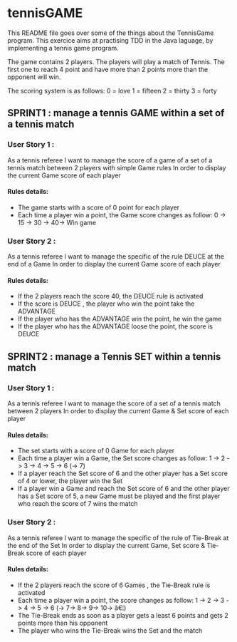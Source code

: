 # tennisGAME

This README file goes over some of the things about the TennisGame program.
This exercice aims at practising TDD in the Java laguage, by implementing a tennis game program.

The game contains 2 players. The players will play a match of Tennis. The first one to reach 4 point and have more than
2 points more than the opponent will win.

The scoring system is as follows:
0 = love
1 = fifteen
2 = thirty
3 = forty

## SPRINT1 : manage a tennis GAME within a set of a tennis match
### User Story 1 :
As a tennis referee I want to manage the score of a game of a set of a tennis match between 2 players with simple Game rules In order to display the current Game score of each player
 
#### Rules details:
* The game starts with a score of 0 point for each player
* Each time a player win a point, the Game score changes as follow: 0 -> 15 -> 30 -> 40-> Win game

 
### User Story 2 :
As a tennis referee I want to manage the specific of the rule DEUCE at the end of a Game
In order to display the current Game score of each player
#### Rules details:
* If the 2 players reach the score 40, the DEUCE rule is activated
* If the score is DEUCE , the player who  win the point take the ADVANTAGE
* If the player who has the ADVANTAGE win the  point, he win the game
* If the player who has the ADVANTAGE loose the point, the score is DEUCE
 

## SPRINT2 : manage a Tennis SET within a tennis match
### User Story 1 : 
As a tennis referee I want to manage the score of a set of a tennis match between 2 players In order to display the current Game & Set score of each player
 
#### Rules details:
* The set starts with a score of 0 Game for each player
* Each time a player win a Game, the Set score changes as follow:
1 -> 2 -> 3 -> 4 -> 5 -> 6 (-> 7)
* If a player reach the Set score of 6 and the other player has a Set score of 4 or lower, the player win the Set
* If a player win a Game and reach the Set score of 6 and the other player has a Set score of 5, a new Game must be played and the first player who reach the score of 7 wins the match
 
### User Story 2 :
As a tennis referee I want to manage the specific of the rule of Tie-Break at the end of the Set In order to display the current Game, Set score & Tie-Break score of each player
 
#### Rules details:
* If the 2 players reach the score of 6 Games , the Tie-Break rule is activated
* Each time a player win a point, the score changes as follow:
1 -> 2 -> 3 -> 4 -> 5 -> 6 (-> 7-> 8-> 9-> 10-> â€¦)
* The Tie-Break ends as soon as a player gets a least 6 points and gets 2 points more than his opponent
* The player who wins the Tie-Break wins the Set and the match
 
